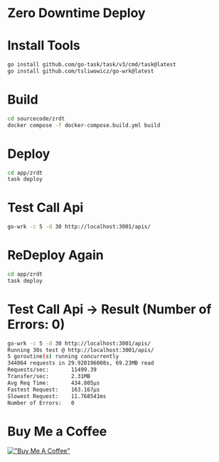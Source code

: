 # Zero Downtime Deploy

Install Tools
=======
``` sh
go install github.com/go-task/task/v3/cmd/task@latest
go install github.com/tsliwowicz/go-wrk@latest
```

Build
=======
``` sh
cd sourcecode/zrdt
docker compose -f docker-compose.build.yml build
```

Deploy
=======
``` sh
cd app/zrdt
task deploy
```

Test Call Api
=======
``` sh
go-wrk -c 5 -d 30 http://localhost:3001/apis/
```

ReDeploy Again
=======
``` sh
cd app/zrdt
task deploy
```

Test Call Api -> Result (Number of Errors:	0)
=======
``` sh
go-wrk -c 5 -d 30 http://localhost:3001/apis/
Running 30s test @ http://localhost:3001/apis/
5 goroutine(s) running concurrently
344064 requests in 29.920196008s, 69.23MB read
Requests/sec:		11499.39
Transfer/sec:		2.31MB
Avg Req Time:		434.805µs
Fastest Request:	163.167µs
Slowest Request:	11.768541ms
Number of Errors:	0
```

Buy Me a Coffee
=======
[!["Buy Me A Coffee"](https://www.buymeacoffee.com/assets/img/custom_images/orange_img.png)](https://www.buymeacoffee.com/dreamph)
